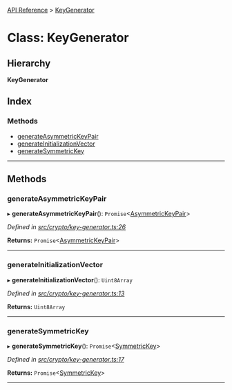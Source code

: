 [API Reference](../README.md) > [KeyGenerator](../classes/keygenerator.md)

# Class: KeyGenerator

## Hierarchy

**KeyGenerator**

## Index

### Methods

* [generateAsymmetricKeyPair](keygenerator.md#generateasymmetrickeypair)
* [generateInitializationVector](keygenerator.md#generateinitializationvector)
* [generateSymmetricKey](keygenerator.md#generatesymmetrickey)

---

## Methods

<a id="generateasymmetrickeypair"></a>

###  generateAsymmetricKeyPair

▸ **generateAsymmetricKeyPair**(): `Promise`<[AsymmetricKeyPair](../interfaces/asymmetrickeypair.md)>

*Defined in [src/crypto/key-generator.ts:26](https://github.com/repux/repux-lib/blob/7768859/src/crypto/key-generator.ts#L26)*

**Returns:** `Promise`<[AsymmetricKeyPair](../interfaces/asymmetrickeypair.md)>

___
<a id="generateinitializationvector"></a>

###  generateInitializationVector

▸ **generateInitializationVector**(): `Uint8Array`

*Defined in [src/crypto/key-generator.ts:13](https://github.com/repux/repux-lib/blob/7768859/src/crypto/key-generator.ts#L13)*

**Returns:** `Uint8Array`

___
<a id="generatesymmetrickey"></a>

###  generateSymmetricKey

▸ **generateSymmetricKey**(): `Promise`<[SymmetricKey](../interfaces/symmetrickey.md)>

*Defined in [src/crypto/key-generator.ts:17](https://github.com/repux/repux-lib/blob/7768859/src/crypto/key-generator.ts#L17)*

**Returns:** `Promise`<[SymmetricKey](../interfaces/symmetrickey.md)>

___

